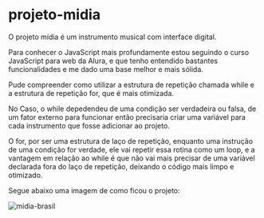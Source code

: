 # projeto-midia

O projeto mídia é um instrumento musical com interface digital.

Para conhecer o JavaScript mais profundamente estou seguindo o curso JavaScript para web da Alura, 
e que tenho entendido bastantes funcionalidades e me dado uma base melhor e mais sólida.

Pude compreender como utilizar a estrutura de repetição chamada while e a estrutura de repetição for, que é mais otimizada.

No Caso, o while depedendeu de uma condição ser verdadeira ou falsa, de um fator externo para funcionar 
então precisaria criar uma variável para cada instrumento que fosse adicionar ao projeto.

O for, por ser uma estrutura de laço de repetição, enquanto uma instrução de uma condição for verdade, 
ele vai repetir essa rotina como um loop, e a vantagem em relação ao while é que não vai mais precisar de uma variável 
declarada fora do laço de repetição, deixando o código mais limpo e otimizado.

 


Segue abaixo uma imagem de como ficou o projeto:

![midia-brasil](https://user-images.githubusercontent.com/107739313/199741134-3a254390-2317-4e07-9eeb-6a9556f7a559.png)


